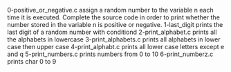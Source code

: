 0-positive_or_negative.c  assign a random number to the variable n each time it is executed. Complete the source code in order to print whether the number stored in the variable n is positive or negative.
1-last_digit prints the last digit of a random number with conditiond
2-print_alphabet.c prints all the alphabets in lowercase
3-print_alphabets.c prints all alphabets in lower case then upper case
4-print_alphabt.c prints all lower case letters except e and q
5-print_numbers.c prints numbers from 0 to 10
6-print_numberz.c prints char 0 to 9
